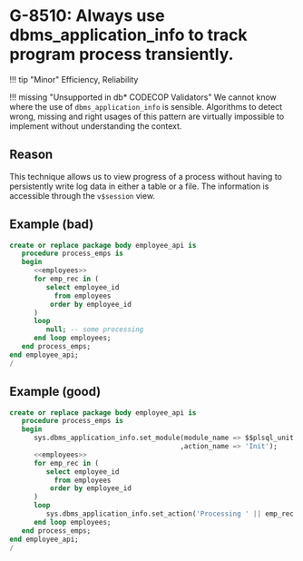 # G-8510: Always use dbms_application_info to track program process transiently.

!!! tip "Minor"
    Efficiency, Reliability

!!! missing "Unsupported in db\* CODECOP Validators"
    We cannot know where the use of `dbms_application_info` is sensible. Algorithms to detect wrong, missing and right usages of this pattern are virtually impossible to implement without understanding the context.

## Reason

This technique allows us to view progress of a process without having to persistently write log data in either a table or a file. The information is accessible through the `v$session` view.

## Example (bad)

``` sql
create or replace package body employee_api is
   procedure process_emps is
   begin
      <<employees>>
      for emp_rec in (
         select employee_id
           from employees
          order by employee_id
      )
      loop
         null; -- some processing
      end loop employees;
   end process_emps;
end employee_api;
/
```

## Example (good)

``` sql
create or replace package body employee_api is
   procedure process_emps is
   begin
      sys.dbms_application_info.set_module(module_name => $$plsql_unit
                                          ,action_name => 'Init');
      <<employees>>
      for emp_rec in (
         select employee_id
           from employees
          order by employee_id
      )
      loop
         sys.dbms_application_info.set_action('Processing ' || emp_rec.employee_id);
      end loop employees;
   end process_emps;
end employee_api;
/
```